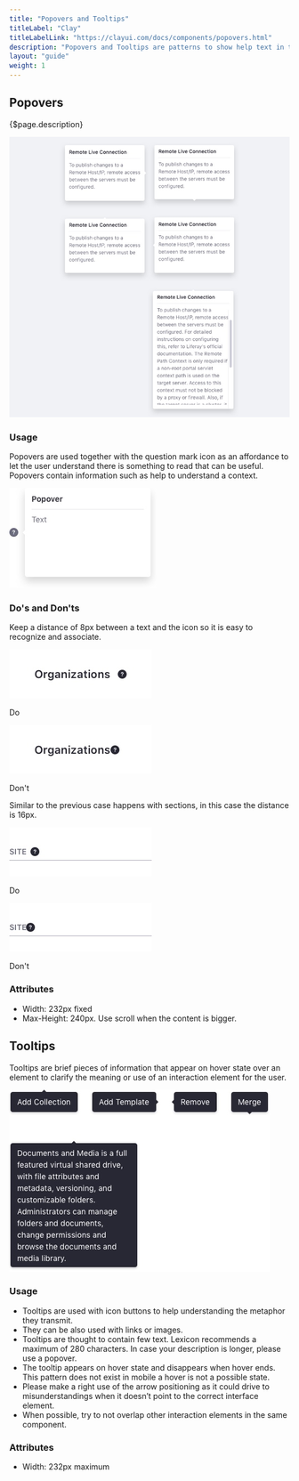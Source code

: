 ```yaml
---
title: "Popovers and Tooltips"
titleLabel: "Clay"
titleLabelLink: "https://clayui.com/docs/components/popovers.html"
description: "Popovers and Tooltips are patterns to show help text in two different ways."
layout: "guide"
weight: 1
---
```


## Popovers

<div class="page-description">{$page.description}</div>

![four different popovers with the arrow to the left, or right or top or down](../../../images/Popover.jpg) 

### Usage

Popovers are used together with the question mark icon as an affordance to let the user understand there is something to read that can be useful. Popovers contain information such as help to understand a context.

![help icon](../../../images/PopoverFromIcon.jpg)

### Do's and Don'ts

Keep a distance of 8px between a text and the icon so it is easy to recognize and associate.

<div class="row">
	<div class="dodont col-lg">
        <img class="do" src="../../../images/PopoverTitleIconDo.jpg" alt="keep 8 pixel between title and help icon">
        <p class="do">Do</p>
	</div>
	<div class="dodont col-lg">
		<img class="dont" src="../../../images/PopoverTitleIconDont.jpg" alt="dont place it nearer than 8 pixels">
		<p class="dont">Don't</p>
	</div>
</div>

Similar to the previous case happens with sections, in this case the distance is 16px.

<div class="row">
    <div class="dodont col-lg">
        <img class="do" src="../../../images/PopoverSectionIconDo.jpg" alt="keep 16 pixel between section title and help icon">
        <p class="do">Do</p>
    </div>
    <div class="dodont col-lg">
        <img class="dont" src="../../../images/PopoverSectionIconDont.jpg" alt="dont place it nearer than 16 pixels">
        <p class="dont">Don't</p>
    </div>
</div>

### Attributes

* Width: 232px fixed
* Max-Height: 240px. Use scroll when the content is bigger.

## Tooltips

Tooltips are brief pieces of information that appear on hover state over an element to clarify the meaning or use of an interaction element for the user.

![the four different positions of a tooltip arrow in a tooltip, 4 tooltip cases](../../../images/Tooltip.jpg)

### Usage

* Tooltips are used with icon buttons to help understanding the metaphor they transmit.
* They can be also used with links or images.
* Tooltips are thought to contain few text. Lexicon recommends a maximum of 280 characters. In case your description is longer, please use a popover.
* The tooltip appears on hover state and disappears when hover ends. This pattern does not exist in mobile a hover is not a possible state.
* Please make a right use of the arrow positioning as it could drive to misunderstandings when it doesn’t point to the correct interface element.
* When possible, try to not overlap other interaction elements in the same component.

### Attributes

* Width: 232px maximum